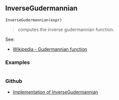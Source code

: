 ## InverseGudermannian

```
InverseGudermannian(expr) 
```

> computes the inverse gudermannian function.


See:  
* [Wikipedia - Gudermannian function](https://en.wikipedia.org/wiki/Gudermannian_function)

### Examples


``` 

```


### Github

* [Implementation of InverseGudermannian](https://github.com/axkr/symja_android_library/blob/master/symja_android_library/matheclipse-core/src/main/java/org/matheclipse/core/builtin/ExpTrigsFunctions.java#L2213) 
